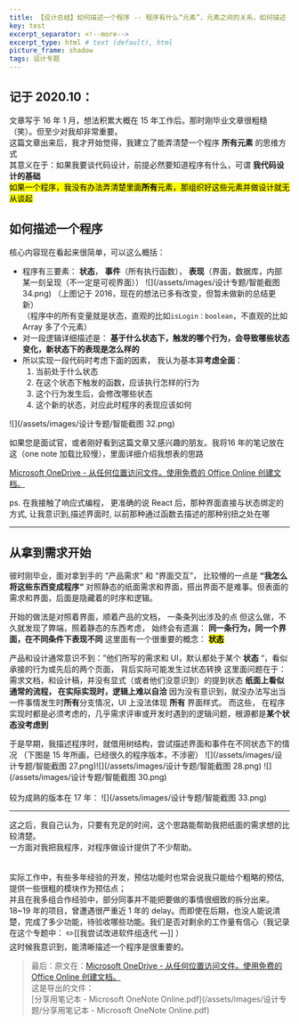 ```yaml
---    
title: 【设计总结】如何描述一个程序 -- 程序有什么“元素”，元素之间的关系，如何描述
key: test    
excerpt_separator: <!--more-->    
excerpt_type: html # text (default), html    
picture_frame: shadow    
tags: 设计专题
---  
```


## 记于 2020.10：  
文章写于 16 年 1 月，想法积累大概在 15 年工作后。那时刚毕业文章很粗糙（笑）。但至少对我却非常重要。  
这篇文章出来后，我才开始觉得，我建立了能弄清楚一个程序 **所有元素** 的思维方式  
其意义在于：如果我要谈代码设计，前提必然要知道程序有什么，可谓 **我代码设计的基础**  
<mark>如果一个程序，我没有办法弄清楚里面**所有**元素，那组织好这些元素并做设计就无从谈起</mark>

## 如何描述一个程序
核心内容现在看起来很简单，可以这么概括：

* 程序有三要素： **状态**， **事件**（所有执行函数）， **表现**（界面，数据库，内部某一刻呈现（不一定是可视界面））
![](/assets/images/设计专题/智能截图 34.png)
（上图记于 2016，现在的想法已多有改变，但暂未做新的总结更新）  
（程序中的所有变量就是状态，直观的比如`isLogin：boolean`，不直观的比如 Array 多了个元素）  
* 对一段逻辑详细描述是： **基于什么状态下，触发的哪个行为，会导致哪些状态变化，新状态下的表现是怎么样的**
* 所以实现一段代码时考虑下面的因素， 我认为基本算**考虑全面**：
  1. 当前处于什么状态
  2. 在这个状态下触发的函数，应该执行怎样的行为
  3. 这个行为发生后，会修改哪些状态
  4. 这个新的状态，对应此时程序的表现应该如何

![](/assets/images/设计专题/智能截图 32.png)

如果您是面试官，或者刚好看到这篇文章又感兴趣的朋友。我将16 年的笔记放在这（one note 加载比较慢），里面详细介绍我想表的思路  

[Microsoft OneDrive - 从任何位置访问文件。使用免费的 Office Online 创建文档。](https://onedrive.live.com/redir?resid=C4B18C6A297B1E96%211046&authkey=%21AGWpozZmnBpQV94&page=View&wd=target%28%E7%A8%8B%E5%BA%8F%E9%80%BB%E8%BE%91%E5%9B%BE%2F%E7%A8%8B%E5%BA%8F%E9%80%BB%E8%BE%91%E5%9B%BE.one%7Cf04a4363-06b2-1641-a66b-e587d2fe0d85%2F0.1%20%E7%89%88%E6%B5%81%E7%A8%8B%E5%9B%BE%E8%AE%BE%E8%AE%A1%E5%88%86%E6%9E%90%7C459a95b3-05e4-8640-b25c-70e24fd1614b%2F%29)  

ps. 在我接触了响应式编程， 更准确的说 React 后，那种界面直接与状态绑定的方式, 让我意识到,描述界面时, 以前那种通过函数去描述的那种别扭之处在哪

- - - -

## 从拿到需求开始
彼时刚毕业，面对拿到手的 “产品需求” 和 “界面交互”， 比较懵的一点是
**“我怎么将这些东西变成程序“**
对照静态的纸面需求和界面，搭出界面不是难事。但表面的需求和界面，后面是隐藏着的时序和逻辑。

开始的做法是对照着界面，顺着产品的文档， 一条条列出涉及的点
但这么做，不久就发现了弊端，照着静态的东西考虑， 始终会有遗漏：
**同一条行为，同一个界面，在不同条件下表现不同**
这里面有一个很重要的概念：
**<mark>状态</mark>**

产品和设计通常意识不到：”他们所写的需求和 UI，默认都处于某个 **状态** “，看似承接的行为或先后的两个页面， 背后实际可能发生过状态转换
这里面问题在于： 需求文档，和设计稿，并没有显式（或者他们没意识到）的提到状态
**纸面上看似通常的流程， 在实际实现时，逻辑上难以自洽**
因为没有意识到，就没办法写出当一件事情发生时**所有**分支情况，UI 上没法体现 **所有** 界面样式。
而这些， 在程序实现时都是必须考虑的，几乎需求评审或开发时遇到的逻辑问题，根源都是**某个状态没考虑到**

于是早期，我描述程序时，就借用树结构，尝试描述界面和事件在不同状态下的情况
（下图是 15 年所画，已经很久的程序版本，不涉密）
![](/assets/images/设计专题/智能截图 27.png)![](/assets/images/设计专题/智能截图 28.png)
![](/assets/images/设计专题/智能截图 30.png)
<br/>
<br/>
较为成熟的版本在 17 年：
![](/assets/images/设计专题/智能截图 33.png)

- - - -
这之后，我自己认为，只要有充足的时间，这个思路能帮助我把纸面的需求想的比较清楚。  
一方面对我把我程序，对程序做设计提供了不少帮助。  
<br/>
<br/>
实际工作中，有些多年经验的开发，预估功能时也常会说我只能给个粗略的预估,提供一些很粗的模块作为预估点；  
并且在我多组合作经验中，部分同事并不能把要做的事情很细致的拆分出来。18~19 年的项目，曾遭遇很严重近 1 年的 delay。而即使在后期，也没人能说清楚，完成了多少功能，待验收哪些功能。我们是否对剩余的工作量有信心（我记录在这个专题中： ✏️[[我尝试改进软件组迭代 —]] ）  
这时候我意识到，能清晰描述一个程序是很重要的。  

> 最后：原文在：[Microsoft OneDrive - 从任何位置访问文件。使用免费的 Office Online 创建文档。](https://onedrive.live.com/redir?resid=C4B18C6A297B1E96%211046&authkey=%21AGWpozZmnBpQV94&page=View&wd=target%28%E7%A8%8B%E5%BA%8F%E9%80%BB%E8%BE%91%E5%9B%BE%2F%E7%A8%8B%E5%BA%8F%E9%80%BB%E8%BE%91%E5%9B%BE.one%7Cf04a4363-06b2-1641-a66b-e587d2fe0d85%2F0.1%20%E7%89%88%E6%B5%81%E7%A8%8B%E5%9B%BE%E8%AE%BE%E8%AE%A1%E5%88%86%E6%9E%90%7C459a95b3-05e4-8640-b25c-70e24fd1614b%2F%29)  
> 这是导出的文件：  
> [分享用笔记本 - Microsoft OneNote Online.pdf](/assets/images/设计专题/分享用笔记本 - Microsoft OneNote Online.pdf)  
